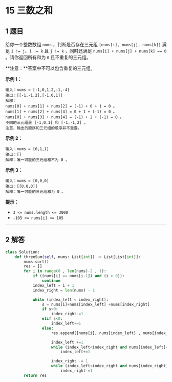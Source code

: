 # 15 三数之和

## 1 题目

给你一个整数数组 `nums` ，判断是否存在三元组 `[nums[i], nums[j], nums[k]]` 满足 `i != j`、`i != k` 且 `j != k` ，同时还满足 `nums[i] + nums[j] + nums[k] == 0` 。请你返回所有和为 `0` 且不重复的三元组。

**注意：**答案中不可以包含重复的三元组。





**示例 1：**

```
输入：nums = [-1,0,1,2,-1,-4]
输出：[[-1,-1,2],[-1,0,1]]
解释：
nums[0] + nums[1] + nums[2] = (-1) + 0 + 1 = 0 。
nums[1] + nums[2] + nums[4] = 0 + 1 + (-1) = 0 。
nums[0] + nums[3] + nums[4] = (-1) + 2 + (-1) = 0 。
不同的三元组是 [-1,0,1] 和 [-1,-1,2] 。
注意，输出的顺序和三元组的顺序并不重要。
```

**示例 2：**

```
输入：nums = [0,1,1]
输出：[]
解释：唯一可能的三元组和不为 0 。
```

**示例 3：**

```
输入：nums = [0,0,0]
输出：[[0,0,0]]
解释：唯一可能的三元组和为 0 。
```



**提示：**

- `3 <= nums.length <= 3000`
- `-105 <= nums[i] <= 105`



---

## 2 解答

```python
class Solution:
    def threeSum(self, nums: List[int]) -> List[List[int]]:
        nums.sort()
        res = []
        for i in range(0 , len(nums)-2 , 1):
            if ((nums[i] == nums[i-1]) and (i > 0)):
                continue
            index_left = i + 1
            index_right = len(nums) - 1

            while (index_left < index_right):
                s = nums[i]+nums[index_left] +nums[index_right]
                if s>0:
                    index_right-=1
                elif s<0:
                    index_left+=1
                else:
                    res.append([nums[i], nums[index_left] , nums[index_right]])

                    index_left +=1
                    while (index_left<index_right and nums[index_left]==nums[index_left-1]):
                        index_left+=1

                    index_right -= 1
                    while (index_left<index_right and nums[index_right] == nums[index_right+1]):
                        index_right-=1
        return res
```


